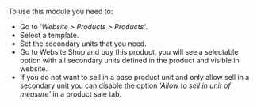 To use this module you need to:

- Go to *'Website \> Products \> Products'*.
- Select a template.
- Set the secondary units that you need.
- Go to Website Shop and buy this product, you will see a selectable
  option with all secondary units defined in the product and visible in
  website.
- If you do not want to sell in a base product unit and only allow sell
  in a secondary unit you can disable the option *'Allow to sell in unit
  of measure'* in a product sale tab.
